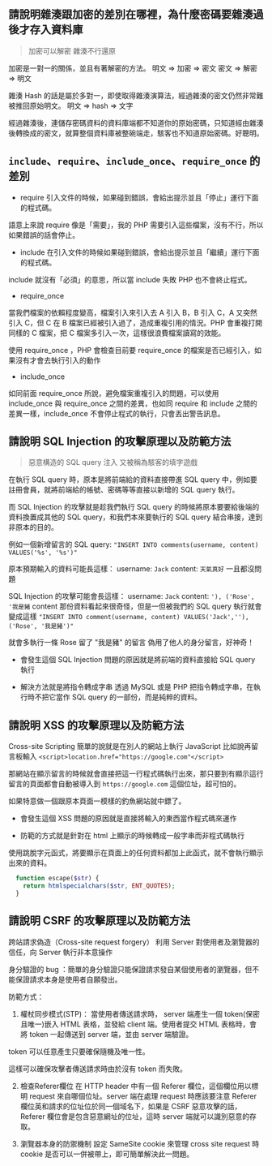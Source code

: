 ## 請說明雜湊跟加密的差別在哪裡，為什麼密碼要雜湊過後才存入資料庫
>加密可以解密
雜湊不行還原

加密是一對一的關係，並且有著解密的方法。
明文 => 加密 => 密文
密文 => 解密 => 明文

雜湊 Hash 的話是屬於多對一，即使取得雜湊演算法，經過雜湊的密文仍然非常難被推回原始明文。
明文 => hash => 文字

經過雜湊後，連儲存密碼資料的資料庫端都不知道你的原始密碼，只知道經由雜湊後轉換成的密文，就算整個資料庫被整碗端走，駭客也不知道原始密碼。好聰明。



## `include`、`require`、`include_once`、`require_once` 的差別
- require  引入文件的時候，如果碰到錯誤，會給出提示並且「停止」運行下面的程式碼。

語意上來說 require 像是「需要」，我的 PHP 需要引入這些檔案，沒有不行，所以如果錯誤的話會停止。

- include  在引入文件的時候如果碰到錯誤，會給出提示並且「繼續」運行下面的程式碼。

include  就沒有「必須」的意思，所以當 include 失敗 PHP 也不會終止程式。

- require_once

當我們檔案的依賴程度變高，檔案引入來引入去 A 引入 B，B 引入 C，A 又突然引入 C，但 C 在 B 檔案已經被引入過了，造成重複引用的情況。PHP 會重複打開同樣的 C 檔案，把 C 檔案多引入一次，這樣很浪費檔案讀寫的效能。

使用 require_once ，PHP 會檢查目前要 require_once 的檔案是否已經引入，如果沒有才會去執行引入的動作

- include_once

如同前面 require_once 所說，避免檔案重複引入的問題，可以使用 include_once 與 require_once 之間的差異，也如同 require 和 include 之間的差異一樣，include_once 不會停止程式的執行，只會丟出警告訊息。



## 請說明 SQL Injection 的攻擊原理以及防範方法
>惡意構造的 SQL query 注入
又被稱為駭客的填字遊戲

在執行 SQL query 時，原本是將前端給的資料直接帶進 SQL query 中，例如要註冊會員，就將前端給的帳號、密碼等等直接以新增的 SQL query 執行。

而 SQL Injection 的攻擊就是趁我們執行 SQL query 的時候將原本要要給後端的資料換置成其他的 SQL query，和我們本來要執行的 SQL query 結合串接，達到非原本的目的。

例如一個新增留言的 SQL query: 
`"INSERT INTO comments(username, content) VALUES('%s', '%s')"`

原本預期輸入的資料可能長這樣：
username: `Jack`
content: `天氣真好`
一且都沒問題

SQL Injection 的攻擊可能會長這樣：
username: `Jack`
content: `'), ('Rose', '我是豬`
content 那份資料看起來很奇怪，但是一但被我們的 SQL query 執行就會變成這樣
`"INSERT INTO comment(username, content) VALUES('Jack',''), ('Rose', '我是豬')"`

就會多執行一條 Rose 留了 "我是豬" 的留言
偽用了他人的身分留言，好神奇！

- 會發生這個 SQL Injection 問題的原因就是將前端的資料直接給 SQL query 執行

- 解決方法就是將指令轉成字串 
透過 MySQL 或是 PHP 把指令轉成字串，在執行時不把它當作 SQL query 的一部份，而是純粹的資料。



## 請說明 XSS 的攻擊原理以及防範方法
Cross-site Scripting 
簡單的說就是在別人的網站上執行 JavaScript
比如說再留言板輸入 `<script>location.href="https://google.com"</script>`

那網站在顯示留言的時候就會直接把這一行程式碼執行出來，那只要到有顯示這行留言的頁面都會自動被導入到 `https://google.com` 這個位址，超可怕的。

如果特意做一個跟原本頁面一模樣的釣魚網站就中鏢了。

- 會發生這個 XSS 問題的原因就是直接將輸入的東西當作程式碼來運作

- 防範的方式就是針對在 html 上顯示的時候轉成一般字串而非程式碼執行

使用跳脫字元函式，將要顯示在頁面上的任何資料都加上此函式，就不會執行顯示出來的資料。
```php
  function escape($str) {
    return htmlspecialchars($str, ENT_QUOTES);
  }
```


## 請說明 CSRF 的攻擊原理以及防範方法

跨站請求偽造（Cross-site request forgery）
利用 Server 對使用者及瀏覽器的信任，向 Server 執行非本意操作

身分驗證的 bug ：簡單的身分驗證只能保證請求發自某個使用者的瀏覽器，但不能保證請求本身是使用者自願發出。

防範方式：
1. 權杖同步模式(STP)：
當使用者傳送請求時， server 端產生一個 token(保密且唯一)嵌入 HTML 表格，並發給 client 端。使用者提交 HTML 表格時，會將 token 一起傳送到 server 端，並由 server 端驗證。

token 可以任意產生只要確保隨機及唯一性。

這樣可以確保攻擊者傳送請求時由於沒有 token 而失敗。

2. 檢查Referer欄位
在 HTTP header 中有一個 Referer 欄位，這個欄位用以標明 request 來自哪個位址。server 端在處理 request 時應該要注意 Referer 欄位英和請求的位址位於同一個域名下，如果是 CSRF 惡意攻擊的話，Referer 欄位會是包含惡意網址的位址，這時 server 端就可以識別惡意的存取。

3. 瀏覽器本身的防禦機制
設定 SameSite cookie 來管理 cross site request 時 cookie 是否可以一併被帶上，即可簡單解決此一問題。

